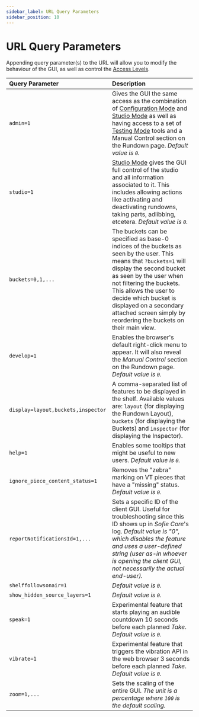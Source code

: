 ```yaml
---
sidebar_label: URL Query Parameters
sidebar_position: 10
---
```


# URL Query Parameters

Appending query parameter(s) to the URL will allow you to modify the behaviour of the GUI, as well as control the [Access Levels](../user-guide/features/access-levels.md).

| Query Parameter                    | Description                                                                                                                                                                                                                                                                                                                                                                                           |
| :--------------------------------- | :---------------------------------------------------------------------------------------------------------------------------------------------------------------------------------------------------------------------------------------------------------------------------------------------------------------------------------------------------------------------------------------------------- |
| `admin=1`                          | Gives the GUI the same access as the combination of [Configuration Mode](../user-guide/features/access-levels.md#Configuration-Mode) and [Studio Mode](../user-guide/features/access-levels.md#Studio-Mode) as well as having access to a set of [Testing Mode](../user-guide/features/access-levels.md#Testing-Mode) tools and a Manual Control section on the Rundown page. _Default value is `0`._ |
| `studio=1`                         | [Studio Mode](../user-guide/features/access-levels.md#Studio-Mode) gives the GUI full control of the studio and all information associated to it. This includes allowing actions like activating and deactivating rundowns, taking parts, adlibbing, etcetera. _Default value is `0`._                                                                                                                |
| `buckets=0,1,...`                  | The buckets can be specified as base-0 indices of the buckets as seen by the user. This means that `?buckets=1` will display the second bucket as seen by the user when not filtering the buckets. This allows the user to decide which bucket is displayed on a secondary attached screen simply by reordering the buckets on their main view.                                                       |
| `develop=1`                        | Enables the browser's default right-click menu to appear. It will also reveal the _Manual Control_ section on the Rundown page. _Default value is `0`._                                                                                                                                                                                                                                               |
| `display=layout,buckets,inspector` | A comma-separated list of features to be displayed in the shelf. Available values are: `layout` \(for displaying the Rundown Layout\), `buckets` \(for displaying the Buckets\) and `inspector` \(for displaying the Inspector\).                                                                                                                                                                     |
| `help=1`                           | Enables some tooltips that might be useful to new users. _Default value is `0`._                                                                                                                                                                                                                                                                                                                      |
| `ignore_piece_content_status=1`    | Removes the "zebra" marking on VT pieces that have a "missing" status. _Default value is `0`._                                                                                                                                                                                                                                                                                                        |
| `reportNotificationsId=1,...`      | Sets a specific ID of the client GUI. Useful for troubleshooting since this ID shows up in _Sofie Core_'s log. _Default value is "0", which disables the feature and uses a user-defined string (user as-in whoever is opening the client GUI, not necessarily the actual end-user)._                                                                                                                 |
| `shelffollowsonair=1`              | _Default value is `0`._                                                                                                                                                                                                                                                                                                                                                                               |
| `show_hidden_source_layers=1`      | _Default value is `0`._                                                                                                                                                                                                                                                                                                                                                                               |
| `speak=1`                          | Experimental feature that starts playing an audible countdown 10 seconds before each planned _Take_. _Default value is `0`._                                                                                                                                                                                                                                                                          |
| `vibrate=1`                        | Experimental feature that triggers the vibration API in the web browser 3 seconds before each planned _Take_. _Default value is `0`._                                                                                                                                                                                                                                                                 |
| `zoom=1,...`                       | Sets the scaling of the entire GUI. _The unit is a percentage where `100` is the default scaling._                                                                                                                                                                                                                                                                                                    |
